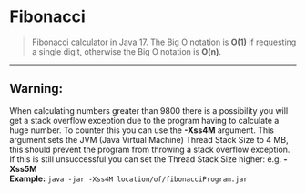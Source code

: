 # Fibonacci
> Fibonacci calculator in Java 17. The Big O notation is **O(1)** if requesting a single digit, otherwise the Big O notation is **O(n)**.

<hr/>

## Warning:
When calculating numbers greater than 9800 there is a possibility you will get a stack overflow exception due to the program having to calculate a huge number. To counter this you can use the **-Xss4M** argument. This argument sets the JVM (Java Virtual Machine) Thread Stack Size to 4 MB, this should prevent the program from throwing a stack overflow exception. If this is still unsuccessful you can set the Thread Stack Size higher: e.g. **-Xss5M**  
**Example:** `java -jar -Xss4M location/of/fibonacciProgram.jar`
